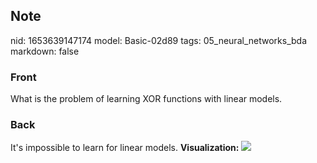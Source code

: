 ## Note
nid: 1653639147174
model: Basic-02d89
tags: 05_neural_networks_bda
markdown: false

### Front
What is the problem of learning XOR functions with linear models.

### Back
It's impossible to learn for linear models. <b>Visualization:</b>
<img src="paste-636397e20b07c8313f93f7136a866893f3194bd7.jpg">
